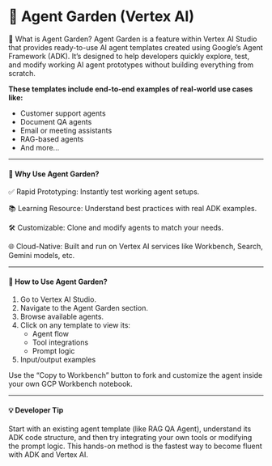# 🌱 Agent Garden (Vertex AI)
📘 What is Agent Garden?
Agent Garden is a feature within Vertex AI Studio that provides ready-to-use AI agent templates created using Google’s Agent Framework (ADK). It’s designed to help developers quickly explore, test, and modify working AI agent prototypes without building everything from scratch.

**These templates include end-to-end examples of real-world use cases like:**

- Customer support agents
- Document QA agents
- Email or meeting assistants
- RAG-based agents
- And more...

---

#### 🚀 Why Use Agent Garden?
✅ Rapid Prototyping: Instantly test working agent setups.

📚 Learning Resource: Understand best practices with real ADK examples.

🛠️ Customizable: Clone and modify agents to match your needs.

🌐 Cloud-Native: Built and run on Vertex AI services like Workbench, Search, Gemini models, etc.

---

#### 🧪 How to Use Agent Garden?
1. Go to Vertex AI Studio.
2. Navigate to the Agent Garden section.
3. Browse available agents.
4. Click on any template to view its:
    * Agent flow
    * Tool integrations
    * Prompt logic
5. Input/output examples

Use the “Copy to Workbench” button to fork and customize the agent inside your own GCP Workbench notebook.

---
#### 💡 Developer Tip
Start with an existing agent template (like RAG QA Agent), understand its ADK code structure, and then try integrating your own tools or modifying the prompt logic. This hands-on method is the fastest way to become fluent with ADK and Vertex AI.
